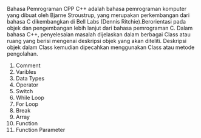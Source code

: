 Bahasa Pemrograman CPP
C++ adalah bahasa pemrograman komputer yang dibuat oleh Bjarne Stroustrup, yang merupakan perkembangan dari bahasa C dikembangkan di Bell Labs (Dennis Ritchie).Berorientasi pada objek dan pengembangan lebih lanjut dari bahasa pemrograman C. Dalam bahasa C++, penyelesaian masalah dijelaskan dalam berbagai Class atau ruang yang berisi mengenai deskripsi objek yang akan diteliti. Deskripsi objek dalam Class kemudian dipecahkan menggunakan Class atau metode pengolahan.
1. Comment
2. Varibles
3. Data Types
4. Operator
5. Switch
6. While Loop
7. For Loop
8. Break
9. Array
10. Function
11. Function Parameter
